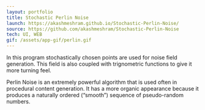 ```yaml
---
layout: portfolio
title: Stochastic Perlin Noise
launch: https://akashmeshram.github.io/Stochastic-Perlin-Noise/
source: https://github.com/akashmeshram/Stochastic-Perlin-Noise
tech: UI, WEB
gif: /assets/app-gif/perlin.gif
---
```


In this program stochastically chosen points are used for noise field generation.
This field is also coupled with trignometric functions to give it more turning feel.

Perlin Noise is an extremely powerful algorithm that is used often in procedural content generation.
It has a more organic appearance because it produces a naturally ordered (“smooth”) sequence of pseudo-random numbers.
 
